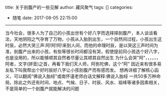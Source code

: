 title: 关于剖腹产的一些见解
author: 藏风聚气
tags: []
categories:
  - 随笔
date: 2017-08-05 22:15:00
---
当今社会，很多人为了自己的小孩出世有个好八字而选择择剖腹产，本人谈谈看法，天地阴阳之气孕育了万物，小孩从入胎到出生，一个自然间过程，小孩出生这时辰，必然大哭三声:阿!阿!阿!来到人间，而他的命理时辰，是以哭这三声时间为准，剖腹产出来的小孩，有些等很长时间都沒有哭，假使提前同小孩选个好八字，也是没用的，所以能够顺其自然者尽量让其顺其自然出生
为什么会哭"阿"，，，，，，阿者，文字(拼音)之首，再看下我们天人师，阿弥陀佛，这个“阿"
因近来有很多易友私下叫我帮出个好时辰好八字让小孩剖腹产而有感而发。
想再详细了解核心函义，可以翻阅"佛说入胎经"或南怀谨老师白话文解释:佛说入胎经
一共50多万种命局，除此之外还有时间、地点、气候、日子、时辰、风水、祖峰等诸多因素相关，不是简单的一个剖腹产就能解决的问题